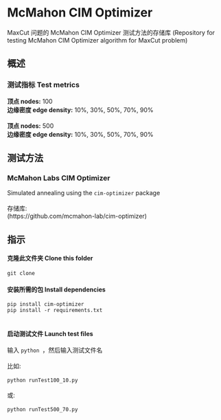 # McMahon CIM Optimizer

MaxCut 问题的 McMahon CIM Optimizer 测试方法的存储库 (Repository for testing McMahon CIM Optimizer algorithm for MaxCut problem)

<h2> 概述  </h2>
<h3>测试指标 Test metrics</h3>
 
 
 <b>顶点 nodes:</b> 100
 <br>
 <b>边缘密度 edge density:</b> 10%, 30%, 50%, 70%, 90%
 <br><br>
 <b>顶点 nodes:</b> 500
 <br>
 <b>边缘密度 edge density:</b> 10%, 30%, 50%, 70%, 90%
 
 
<h2>测试方法 </h2>
<h3>McMahon Labs CIM Optimizer </h3>
Simulated annealing using the <code>cim-optimizer</code> package<br>

<br>
存储库:<br>
(https://github.com/mcmahon-lab/cim-optimizer)

 <h2>指示 </h2>
 <h4>克隆此文件夹 Clone this folder</h4>
   <code>git clone</code>

<h4>安装所需的包 Install dependencies</h4>
  <code>pip install cim-optimizer</code> <br>
  <code>pip install -r requirements.txt</code> <br><br>
  <h4>启动测试文件 Launch test files </h4>
  输入 <code>python </code>，然后输入测试文件名  <br>
<br>
比如: <br><br> 
<code>python runTest100_10.py</code>
<br><br>
或:
<br><br>
<code>python runTest500_70.py</code>
